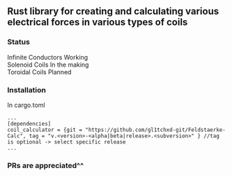 ## Rust library for creating and calculating various electrical forces in various types of coils

### Status
Infinite Conductors   Working\
Solenoid Coils        In the making\
Toroidal Coils        Planned

### Installation
In cargo.toml
```
...
[dependencies]
coil_calculator = {git = "https://github.com/gl1tchxd-git/Feldstaerke-Calc", tag = "v.<version>-<alpha|beta|release>.<subversion>" } //tag is optional -> select specific release
...
```

### PRs are appreciated^^
